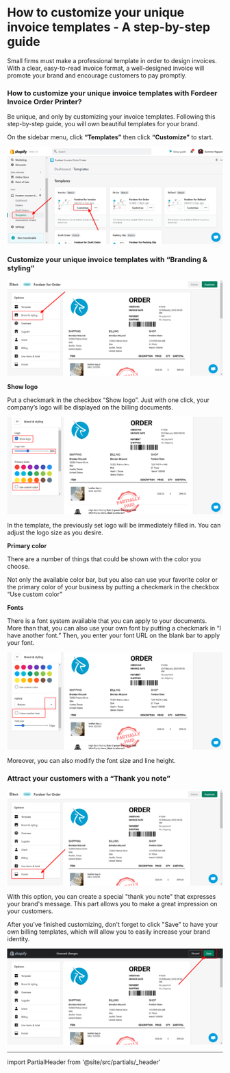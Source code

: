 # How to customize your unique invoice templates - A step-by-step guide


Small firms must make a professional template in order to design invoices. With a clear, easy-to-read invoice format, a well-designed invoice will promote your brand and encourage customers to pay promptly.

### How to customize your unique invoice templates with Fordeer Invoice Order Printer?

Be unique, and only by customizing your invoice templates. Following this step-by-step guide, you will own beautiful templates for your brand.

On the sidebar menu, click **“Templates”** then click **“Customize”** to start. 

![Fordeer-Store-·-Templates-·-Shopify (9).png](How%20to%20customize%20your%20unique%20invoice%20templates%20-%20A%2083371de3b7314da3925498075de8c2aa/Fordeer-Store--Templates--Shopify_(9).png)

### **Customize your unique invoice templates with “Branding & styling”**

![Fordeer-Store-·-Templates-·-Shopify (12).png](How%20to%20customize%20your%20unique%20invoice%20templates%20-%20A%2083371de3b7314da3925498075de8c2aa/Fordeer-Store--Templates--Shopify_(12).png)

**Show logo** 

Put a checkmark in the checkbox “Show logo”. Just with one click, your company’s logo will be displayed on the billing documents. 

![Fordeer-Store-·-Templates-·-Shopify (11).png](How%20to%20customize%20your%20unique%20invoice%20templates%20-%20A%2083371de3b7314da3925498075de8c2aa/Fordeer-Store--Templates--Shopify_(11).png)

In the template, the previously set logo will be immediately filled in. You can adjust the logo size as you desire. 

**Primary color**

There are a number of things that could be shown with the color you choose. 

Not only the available color bar, but you also can use your favorite color or the primary color of your business by putting a checkmark in the checkbox “Use custom color”

**Fonts**

There is a font system available that you can apply to your documents. More than that, you can also use your own font by putting a checkmark in “I have another font.” Then, you enter your font URL on the blank bar to apply your font. 

![Fordeer-Store-·-Templates-·-Shopify (10).png](How%20to%20customize%20your%20unique%20invoice%20templates%20-%20A%2083371de3b7314da3925498075de8c2aa/Fordeer-Store--Templates--Shopify_(10).png)

Moreover, you can also modify the font size and line height. 

### **Attract your customers with a “Thank you note”**

![Fordeer-Store-·-Templates-·-Shopify (13).png](How%20to%20customize%20your%20unique%20invoice%20templates%20-%20A%2083371de3b7314da3925498075de8c2aa/Fordeer-Store--Templates--Shopify_(13).png)

With this option, you can create a special "thank you note" that expresses your brand's message. This part allows you to make a great impression on your customers. 

After you've finished customizing, don't forget to click "Save" to have your own billing templates, which will allow you to easily increase your brand identity. 

![Fordeer-Store-·-Templates-·-Shopify (15).png](How%20to%20customize%20your%20unique%20invoice%20templates%20-%20A%2083371de3b7314da3925498075de8c2aa/Fordeer-Store--Templates--Shopify_(15).png)

---

import PartialHeader from '@site/src/partials/_header'

<PartialHeader/>
